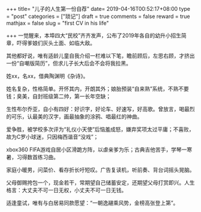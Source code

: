 +++
title= "儿子的人生第一份自荐"
date= 2019-04-16T00:52:17+08:00
type = "post"
categories = ["琐记"]
draft = true
comments = false
reward = true
mathjax = false
slug = "first CV in his life"

+++
一觉醒来，本埠四大“民校”齐齐发声，公布了2019年各自的幼升小招生简章，吓得爹娘们灰头土面、如临大敌。

其他都好说，唯有适龄儿童自我介绍一栏难以下笔，瞻前顾后，左思右顾，才挤出一份“自嘲版简历”，但求儿子长大后会不会将我拉黑。

<!--more-->

姓xx，名xx，借典陶渊明《杂诗》。

姓名复杂，性格简单。开怀其内，开朗其外；娘胎预装“自来熟”系统，不熟不要钱；臭美，自封班级第二帅，第一长年空缺；

生性布尔乔亚，自小有四好：好识字，好论车、好速写，好高歌。曾放言，喝最烈的可乐，认最美的汉字，画最抽象的涂鸦、唱最红的神曲。

爱争胜，被学校多次评为“礼仪小天使”后恼羞成怒，嫌弃奖项太过平庸；不喜败，故为C罗小球迷，只因梅西谐音“没戏”；

xbox360 FIFA游戏自居小区滑跪方阵，以虐亲爹为乐；古典吉他苦手，学琴一寒暑，习得数首练习曲。

家庭小暖男，问菜价、看存折长吁短叹。广告复读机，听前奏、背台词摇头晃脑。

父母御赐挎包一个，现金若干，常期望自己储蓄安定，还期望父母打赏即兴。人生格言：大丈夫不可一日无权，小丈夫不可一日无钱。

适逢童试，唯有与白居易同款愿望：“一朝逸翮乘风势，金榜高张登上第”。


